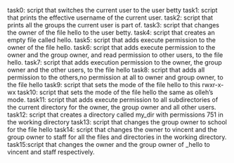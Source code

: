 task0: script that switches the current user to the user betty
task1: script that prints the effective username of the current user.
task2: script that prints all the groups the current user is part of.
task3: script that changes the owner of the file hello to the user betty.
task4: script that creates an empty file called hello.
task5: script that adds execute permission to the owner of the file hello.
task6: script that adds execute permission to the owner and the group owner, and read permission to other users, to the file hello.
task7: script that adds execution permission to the owner, the group owner and the other users, to the file hello
task8: script that adds all permission to the others,no permission at all to owner and group owner, to the file hello
task9: script that sets the mode of the file hello to this rwxr-x-wx
task10: script that sets the mode of the file hello the same as olleh’s mode.
task11: script that adds execute permission to all subdirectories of the current directory for the owner, the group owner and all other users.
task12: script that creates a directory called my_dir with permissions 751 in the working directory
task13: script that changes the group owner to school for the file hello
task14: script that changes the owner to vincent and the group owner to staff for all the files and directories in the working directory.
task15:script that changes the owner and the group owner of _hello to vincent and staff respectively.
